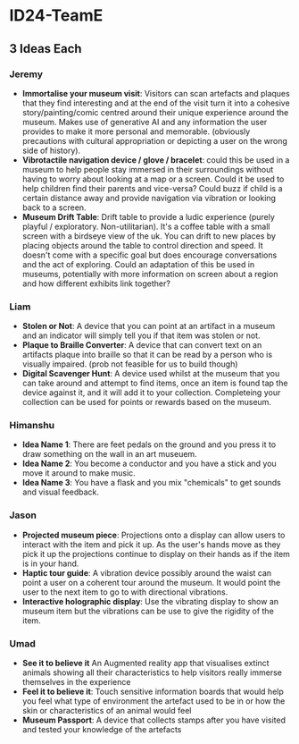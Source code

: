 # ID24-TeamE
## 3 Ideas Each
### Jeremy
- **Immortalise your museum visit**: Visitors can scan artefacts and plaques that they find interesting and at the end of the visit turn it into a cohesive story/painting/comic centred around their unique experience around the museum. Makes use of generative AI and any information the user provides to make it more personal and memorable. (obviously precautions with cultural appropriation or depicting a user on the wrong side of history).
- **Vibrotactile navigation device / glove / bracelet**: could this be used in a museum to help people stay immersed in their surroundings without having to worry about looking at a map or a screen. Could it be used to help children find their parents and vice-versa? Could buzz if child is a certain distance away and provide navigation via vibration or looking back to a screen.
- **Museum Drift Table**: Drift table to provide a ludic experience (purely playful / exploratory. Non-utilitarian). It's a coffee table with a small screen with a birdseye view of the uk. You can drift to new places by placing objects around the table to control direction and speed. It doesn't come with a specific goal but does encourage conversations and the act of exploring. Could an adaptation of this be used in museums, potentially with more information on screen about a region and how different exhibits link together?
### Liam
- **Stolen or Not**: A device that you can point at an artifact in a museum and an indicator will simply tell you if that item was stolen or not.
- **Plaque to Braille Converter**: A device that can convert text on an artifacts plaque into braille so that it can be read by a person who is visually impaired. (prob not feasible for us to build though)
- **Digital Scavenger Hunt**: A device used whilst at the museum that you can take around and attempt to find items, once an item is found tap the device against it, and it will add it to your collection. Completeing your collection can be used for points or rewards based on the museum.
### Himanshu
- **Idea Name 1**: There are feet pedals on the ground and you press it to draw something on the wall in an art museuem.
- **Idea Name 2**: You become a conductor and you have a stick and you move it around to make music.
- **Idea Name 3**: You have a flask and you mix "chemicals" to get sounds and visual feedback.
### Jason
- **Projected museum piece**: Projections onto a display can allow users to interact with the item and pick it up. As the user's hands move as they pick it up the projections continue to display on their hands as if the item is in your hand.
- **Haptic tour guide**: A vibration device possibly around the waist can point a user on a coherent tour around the museum. It would point the user to the next item to go to with directional vibrations.
- **Interactive holographic display**: Use the vibrating display to show an museum item but the vibrations can be use to give the rigidity of the item. 
### Umad
- **See it to believe it** An Augmented reality app that visualises extinct animals showing all their characteristics to help visitors really immerse themselves in the experience 
- **Feel it to believe it**: Touch sensitive information boards that would help you feel what type of environment the artefact used to be in or how the skin or characteristics of an animal would feel
- **Museum Passport**: A device that collects stamps after you have visited and tested your knowledge of the artefacts
